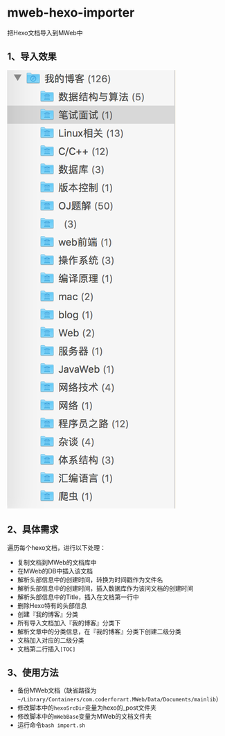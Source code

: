 # mweb-hexo-importer
把Hexo文档导入到MWeb中

## 1、导入效果
![-w200](https://raw.githubusercontent.com/chenzz/static-resource/master/1122CBEF-358F-4F80-AF64-5A56C5938248.png)

## 2、具体需求

遍历每个hexo文档，进行以下处理：

* 复制文档到MWeb的文档库中
* 在MWeb的DB中插入该文档
* 解析头部信息中的创建时间，转换为时间戳作为文件名
* 解析头部信息中的创建时间，插入数据库作为该问文档的创建时间
* 解析头部信息中的Title，插入在文档第一行中
* 删除Hexo特有的头部信息
* 创建『我的博客』分类
* 所有导入文档加入『我的博客』分类下
* 解析文章中的分类信息，在『我的博客』分类下创建二级分类
* 文档加入对应的二级分类
* 文档第二行插入`[TOC]`

## 3、使用方法

* 备份MWeb文档（缺省路径为`~/Library/Containers/com.coderforart.MWeb/Data/Documents/mainlib`）
* 修改脚本中的`hexoSrcDir`变量为hexo的_post文件夹
* 修改脚本中的`mWebBase`变量为MWeb的文档文件夹
* 运行命令`bash import.sh`

